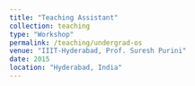 ```yaml
---
title: "Teaching Assistant"
collection: teaching
type: "Workshop"
permalink: /teaching/undergrad-os
venue: "IIIT-Hyderabad, Prof. Suresh Purini"
date: 2015
location: "Hyderabad, India"
---
```

<!-- 
This is a description of a teaching experience. You can use markdown like any other post.

Heading 1
======

Heading 2
======

Heading 3
====== -->